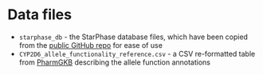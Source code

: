 # Data files
* `starphase_db` - the StarPhase database files, which have been copied from the [public GitHub repo](https://github.com/PacificBiosciences/pb-StarPhase/tree/main/data) for ease of use
* `CYP2D6_allele_functionality_reference.csv` - a CSV re-formatted table from [PharmGKB](https://www.pharmgkb.org/page/cyp2d6RefMaterials) describing the allele function annotations